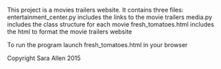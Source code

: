 This project is a movies trailers website. It contains three files:
entertainment_center.py includes the links to the movie trailers
media.py includes the class structure for each movie
fresh_tomatoes.html includes the html to format the movie trailers website

To run the program launch fresh_tomatoes.html in your browser

Copyright Sara Allen 2015
